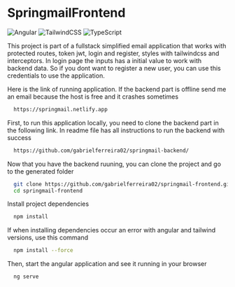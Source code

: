 #  SpringmailFrontend

![Angular](https://img.shields.io/badge/angular-%23DD0031.svg?style=for-the-badge&logo=angular&logoColor=white)
![TailwindCSS](https://img.shields.io/badge/tailwindcss-%2338B2AC.svg?style=for-the-badge&logo=tailwind-css&logoColor=white)
![TypeScript](https://img.shields.io/badge/typescript-%23007ACC.svg?style=for-the-badge&logo=typescript&logoColor=white)

This project is part of a fullstack simplified email application that works with protected routes, token jwt, login and register, styles with tailwindcss and interceptors. In login page the inputs has a initial value to work with backend data. So if you dont want to register a new user, you can use this credentials to use the application.

Here is the link of running application. If the backend part is offline send me an email because the host is free and it crashes sometimes
```bash
  https://springmail.netlify.app
```

First, to run this application locally, you need to clone the backend part in the following link. In readme file has all instructions to run the backend with success
```bash
  https://github.com/gabrielferreira02/springmail-backend/
```

Now that you have the backend ruuning, you can clone the project and go to the generated folder
```bash
  git clone https://github.com/gabrielferreira02/springmail-frontend.git
  cd springmail-frontend
```

Install project dependencies
```bash
  npm install
```

If when installing dependencies occur an error with angular and tailwind versions, use this command
```bash
  npm install --force
```

Then, start the angular application and see it running in your browser
```bash
  ng serve
```
